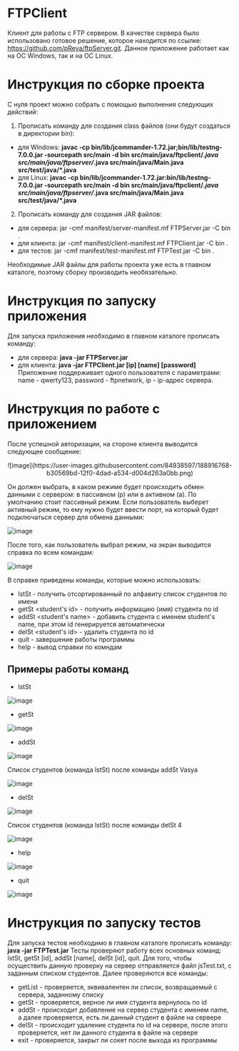 # FTPClient

Клиент для работы с FTP сервером. В качестве сервера было использовано готовое решение, которое находится по ссылке: https://github.com/pReya/ftpServer.git. Данное приложение работает как на ОС Windows, так и на ОС Linux.

# Инструкция по сборке проекта

С нуля проект можно собрать с помощью выполнения следующих действий:
1. Прописать команду для создания class файлов (они будут создаться в директории bin):
+ для Windows: **javac -cp bin/lib/jcommander-1.72.jar;bin/lib/testng-7.0.0.jar -sourcepath src/main -d bin src/main/java/ftpclient/*.java src/main/java/ftpserver/*.java src/main/java/Main.java src/test/java/*.java**
+ для Linux: **javac -cp bin/lib/jcommander-1.72.jar:bin/lib/testng-7.0.0.jar -sourcepath src/main -d bin src/main/java/ftpclient/*.java src/main/java/ftpserver/*.java src/main/java/Main.java src/test/java/*.java**
2. Прописать команду для создания JAR файлов: 
+ для сервера: jar -cmf manifest/server-manifest.mf FTPServer.jar -C bin .
+ для клиента: jar -cmf manifest/client-manifest.mf FTPClient.jar -C bin .
+ для тестов: jar -cmf manifest/test-manifest.mf FTPTest.jar -C bin .

Необходимые JAR файлы для работы проекта уже есть в главном каталоге, поэтому сборку производить необязательно.

# Инструкция по запуску приложения

Для запуска приложения необходимо в главном каталоге прописать команду:
+ для сервера: **java -jar FTPServer.jar**
+ для клиента: **java -jar FTPClient.jar [ip] [name] [password]**
Приложение поддерживает одного пользователя с параметрами: name - qwerty123, password - ftpnetwork, ip - ip-адрес сервера.

# Инструкция по работе с приложением

После успешной авторизации, на стороне клиента выводится следующее сообщение:

<p align="center">
![image](https://user-images.githubusercontent.com/84938597/188916768-b30569bd-12f0-4dad-a534-d004d263a0bb.png)
</p>

Он должен выбрать, в каком режиме будет происходить обмен данными с сервером: в пассивном (p) или в активном (a). По умолчанию стоит пассивный режим.
Если пользователь выберет активный режим, то ему нужно будет ввести порт, на который будет подключаться сервер для обмена данными:

![image](https://user-images.githubusercontent.com/84938597/188921058-cf461a5c-dc6c-461a-ab35-da64a283ac3e.png)

После того, как пользователь выбрал режим, на экран выводится справка по всем командам:

![image](https://user-images.githubusercontent.com/84938597/188921475-f5e083af-fe04-4b07-80d6-d3233b6bca4d.png)

В справке приведены команды, которые можно использовать:
+ lstSt - получить отсортированный по алфавиту список студентов по имени
+ getSt <student's id> - получить информацию (имя) студента по id
+ addSt <student's name> - добавить студента с именем student's name, при этом id генерируется автоматически
+ delSt <student's id> - удалить студента по id
+ quit - завершение работы программы
+ help - вывод справки по комндам

## Примеры работы команд

+ lstSt

![image](https://user-images.githubusercontent.com/84938597/188923390-7950ffa2-08fa-4fe1-8a8d-7f705956e2e4.png)

+ getSt

![image](https://user-images.githubusercontent.com/84938597/188923550-5dfc1a27-f2c5-442e-9c6b-e9409b6843c9.png)

+ addSt

![image](https://user-images.githubusercontent.com/84938597/188924748-51ab504c-60da-4865-9226-93c0cfe47a09.png)

Список студентов (команда lstSt) после команды addSt Vasya

![image](https://user-images.githubusercontent.com/84938597/188925089-14ae9e0e-c2e0-428e-afd5-81109cd0efb6.png)

+ delSt

![image](https://user-images.githubusercontent.com/84938597/188925242-e31f6ce4-278c-41d6-ab72-995a08b0e312.png)

Список студентов (команда lstSt) после команды delSt 4

![image](https://user-images.githubusercontent.com/84938597/188925357-5b2138b9-f101-4203-950b-783a1ce8e53a.png)

+ help

![image](https://user-images.githubusercontent.com/84938597/188925688-4cf97d99-7ac8-44e6-b92a-d078c8734aac.png)

+ quit

![image](https://user-images.githubusercontent.com/84938597/188925776-7608633c-3535-4a7e-b51e-a7394011fe65.png)

# Инструкция по запуску тестов

Для запуска тестов необходимо в главном каталоге прописать команду: **java -jar FTPTest.jar**
Тесты проверяют работу всех основных команд: lstSt, getSt [id], addSt [name], delSt [id], quit.
Для того, чтобы осуществить данную проверку на сервер отправляется файл jsTest.txt, с заданным списком студентов.
Далее проверяются все команды:
+ getList - проверяется, эквивалентен ли список, возвращаемый с сервера, заданному списку
+ getSt <id> - проверяется, верное ли имя студента вернулось по id
+ addSt <name> - происходит добавление на сервер студента с именем name, а далее проверяется, есть ли данный студент в файле на сервере
+ delSt <id> - происходит удаление студента по id на сервере, после этого проверяется, нет ли данного студента в файле на сервере
+ exit - проверяется, закрыт ли сокет после выхода из программы
  
  
